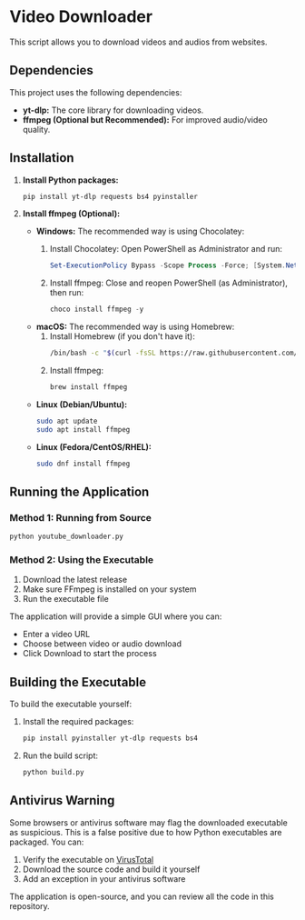 # Video Downloader

This script allows you to download videos and audios from websites.

## Dependencies

This project uses the following dependencies:

*   **yt-dlp:** The core library for downloading videos.
*   **ffmpeg (Optional but Recommended):** For improved audio/video quality.

## Installation

1.  **Install Python packages:**

    ```bash
    pip install yt-dlp requests bs4 pyinstaller
    ```

2.  **Install ffmpeg (Optional):**

    *   **Windows:** The recommended way is using Chocolatey:
        1.  Install Chocolatey: Open PowerShell as Administrator and run:

            ```powershell
            Set-ExecutionPolicy Bypass -Scope Process -Force; [System.Net.ServicePointManager]::SecurityProtocol = [System.Net.ServicePointManager]::SecurityProtocol -bor 3072; iex ((New-Object System.Net.WebClient).DownloadString('https://community.chocolatey.org/install.ps1'))
            ```
        2.  Install ffmpeg: Close and reopen PowerShell (as Administrator), then run:

            ```powershell
            choco install ffmpeg -y
            ```
    *   **macOS:** The recommended way is using Homebrew:
        1. Install Homebrew (if you don't have it):
           ```bash
           /bin/bash -c "$(curl -fsSL https://raw.githubusercontent.com/Homebrew/install/HEAD/install.sh)"
           ```
        2. Install ffmpeg:
           ```bash
           brew install ffmpeg
           ```
    *   **Linux (Debian/Ubuntu):**
        ```bash
        sudo apt update
        sudo apt install ffmpeg
        ```
    *   **Linux (Fedora/CentOS/RHEL):**
        ```bash
        sudo dnf install ffmpeg
        ```

## Running the Application

### Method 1: Running from Source
```bash
python youtube_downloader.py
```

### Method 2: Using the Executable
1. Download the latest release
2. Make sure FFmpeg is installed on your system
3. Run the executable file

The application will provide a simple GUI where you can:
- Enter a video URL
- Choose between video or audio download
- Click Download to start the process

## Building the Executable
To build the executable yourself:

1. Install the required packages:
   ```bash
   pip install pyinstaller yt-dlp requests bs4
   ```

2. Run the build script:
   ```bash
   python build.py
   ```

## Antivirus Warning

Some browsers or antivirus software may flag the downloaded executable as suspicious. This is a false positive due to how Python executables are packaged. You can:

1. Verify the executable on [VirusTotal](https://www.virustotal.com)
2. Download the source code and build it yourself
3. Add an exception in your antivirus software

The application is open-source, and you can review all the code in this repository.
